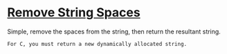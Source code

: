# [Remove String Spaces](https://www.codewars.com/kata/57eae20f5500ad98e50002c5)

Simple, remove the spaces from the string, then return the resultant string.

~~~if:c
For C, you must return a new dynamically allocated string.
~~~
